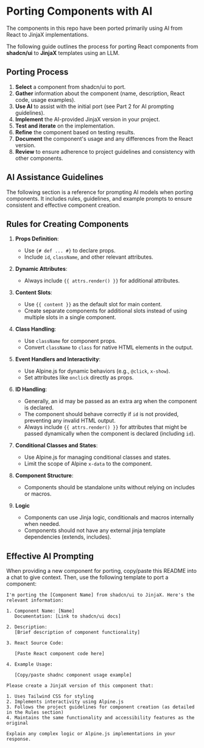 # Porting Components with AI

The components in this repo have been ported primarily using AI from React to JinjaX implementations.

The following guide outlines the process for porting React components from **shadcn/ui** to **JinjaX** templates using
an LLM.

## Porting Process

1. **Select** a component from shadcn/ui to port.
2. **Gather** information about the component (name, description, React code, usage examples).
3. **Use AI** to assist with the initial port (see Part 2 for AI prompting guidelines).
4. **Implement** the AI-provided JinjaX version in your project.
5. **Test and iterate** on the implementation.
6. **Refine** the component based on testing results.
7. **Document** the component's usage and any differences from the React version.
8. **Review** to ensure adherence to project guidelines and consistency with other components.

## AI Assistance Guidelines

The following section is a reference for prompting AI models when porting components. It includes rules,
guidelines, and example prompts to ensure consistent and effective component creation.

## Rules for Creating Components

1. **Props Definition**:
    - Use `{# def ... #}` to declare props.
    - Include `id`, `className`, and other relevant attributes.

2. **Dynamic Attributes**:
    - Always include `{{ attrs.render() }}` for additional attributes.

3. **Content Slots**:
    - Use `{{ content }}` as the default slot for main content.
    - Create separate components for additional slots instead of using multiple slots in a single component.

4. **Class Handling**:
    - Use `className` for component props.
    - Convert `className` to `class` for native HTML elements in the output.

5. **Event Handlers and Interactivity**:
    - Use Alpine.js for dynamic behaviors (e.g., `@click`, `x-show`).
    - Set attributes like `onclick` directly as props.

6. **ID Handling**:
    - Generally, an id may be passed as an extra arg when the component is declared.
    - The component should behave correctly if `id` is not provided, preventing any invalid HTML output.
    - Always include `{{ attrs.render() }}` for attributes that might be passed dynamically when the component is
      declared (including `id`).

7. **Conditional Classes and States**:
    - Use Alpine.js for managing conditional classes and states.
    - Limit the scope of Alpine `x-data` to the component.

8. **Component Structure**:
    - Components should be standalone units without relying on includes or macros.

9. **Logic**
    - Components can use Jinja logic, conditionals and macros internally when needed.
    - Components should not have any external jinja template dependencies (extends, includes).


## Effective AI Prompting

When providing a new component for porting, copy/paste this README into a chat to give context. Then, use the following
template to port a component:

```
I'm porting the [Component Name] from shadcn/ui to JinjaX. Here's the relevant information:

1. Component Name: [Name]
   Documentation: [Link to shadcn/ui docs]

2. Description:
   [Brief description of component functionality]

3. React Source Code:
   
   [Paste React component code here]
   
4. Example Usage:
   
   [Copy/paste shadnc component usage example]
   
Please create a JinjaX version of this component that:

1. Uses Tailwind CSS for styling
2. Implements interactivity using Alpine.js
3. Follows the project guidelines for component creation (as detailed in the Rules section)
4. Maintains the same functionality and accessibility features as the original

Explain any complex logic or Alpine.js implementations in your response.

```
